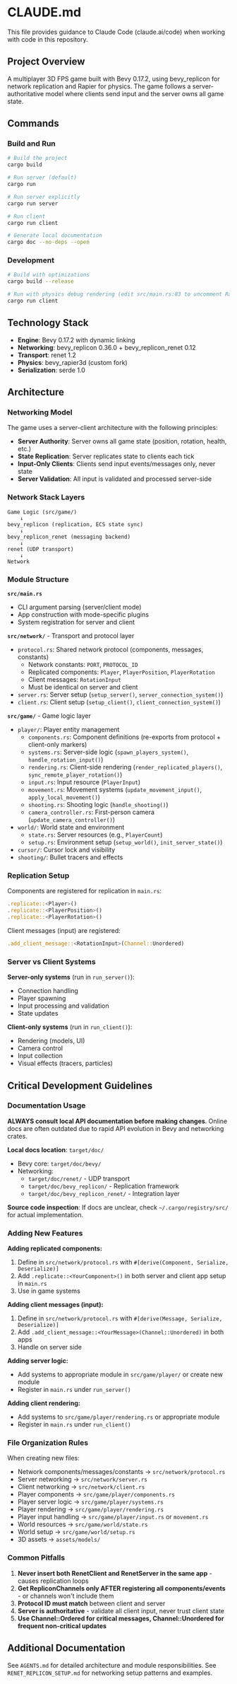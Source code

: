 # CLAUDE.md

This file provides guidance to Claude Code (claude.ai/code) when working with code in this repository.

## Project Overview

A multiplayer 3D FPS game built with Bevy 0.17.2, using bevy_replicon for network replication and Rapier for physics. The game follows a server-authoritative model where clients send input and the server owns all game state.

## Commands

### Build and Run
```bash
# Build the project
cargo build

# Run server (default)
cargo run

# Run server explicitly
cargo run server

# Run client
cargo run client

# Generate local documentation
cargo doc --no-deps --open
```

### Development
```bash
# Build with optimizations
cargo build --release

# Run with physics debug rendering (edit src/main.rs:83 to uncomment RapierDebugRenderPlugin)
cargo run client
```

## Technology Stack

- **Engine**: Bevy 0.17.2 with dynamic linking
- **Networking**: bevy_replicon 0.36.0 + bevy_replicon_renet 0.12
- **Transport**: renet 1.2
- **Physics**: bevy_rapier3d (custom fork)
- **Serialization**: serde 1.0

## Architecture

### Networking Model

The game uses a server-client architecture with the following principles:
- **Server Authority**: Server owns all game state (position, rotation, health, etc.)
- **State Replication**: Server replicates state to clients each tick
- **Input-Only Clients**: Clients send input events/messages only, never state
- **Server Validation**: All input is validated and processed server-side

### Network Stack Layers
```
Game Logic (src/game/)
    ↓
bevy_replicon (replication, ECS state sync)
    ↓
bevy_replicon_renet (messaging backend)
    ↓
renet (UDP transport)
    ↓
Network
```

### Module Structure

**`src/main.rs`**
- CLI argument parsing (server/client mode)
- App construction with mode-specific plugins
- System registration for server and client

**`src/network/`** - Transport and protocol layer
- `protocol.rs`: Shared network protocol (components, messages, constants)
  - Network constants: `PORT`, `PROTOCOL_ID`
  - Replicated components: `Player`, `PlayerPosition`, `PlayerRotation`
  - Client messages: `RotationInput`
  - Must be identical on server and client
- `server.rs`: Server setup (`setup_server()`, `server_connection_system()`)
- `client.rs`: Client setup (`setup_client()`, `client_connection_system()`)

**`src/game/`** - Game logic layer
- `player/`: Player entity management
  - `components.rs`: Component definitions (re-exports from protocol + client-only markers)
  - `systems.rs`: Server-side logic (`spawn_players_system()`, `handle_rotation_input()`)
  - `rendering.rs`: Client-side rendering (`render_replicated_players()`, `sync_remote_player_rotation()`)
  - `input.rs`: Input resource (`PlayerInput`)
  - `movement.rs`: Movement systems (`update_movement_input()`, `apply_local_movement()`)
  - `shooting.rs`: Shooting logic (`handle_shooting()`)
  - `camera_controller.rs`: First-person camera (`update_camera_controller()`)
- `world/`: World state and environment
  - `state.rs`: Server resources (e.g., `PlayerCount`)
  - `setup.rs`: Environment setup (`setup_world()`, `init_server_state()`)
- `cursor/`: Cursor lock and visibility
- `shooting/`: Bullet tracers and effects

### Replication Setup

Components are registered for replication in `main.rs`:
```rust
.replicate::<Player>()
.replicate::<PlayerPosition>()
.replicate::<PlayerRotation>()
```

Client messages (input) are registered:
```rust
.add_client_message::<RotationInput>(Channel::Unordered)
```

### Server vs Client Systems

**Server-only systems** (run in `run_server()`):
- Connection handling
- Player spawning
- Input processing and validation
- State updates

**Client-only systems** (run in `run_client()`):
- Rendering (models, UI)
- Camera control
- Input collection
- Visual effects (tracers, particles)

## Critical Development Guidelines

### Documentation Usage

**ALWAYS consult local API documentation before making changes**. Online docs are often outdated due to rapid API evolution in Bevy and networking crates.

**Local docs location**: `target/doc/`
- Bevy core: `target/doc/bevy/`
- Networking:
  - `target/doc/renet/` - UDP transport
  - `target/doc/bevy_replicon/` - Replication framework
  - `target/doc/bevy_replicon_renet/` - Integration layer

**Source code inspection**: If docs are unclear, check `~/.cargo/registry/src/` for actual implementation.

### Adding New Features

**Adding replicated components:**
1. Define in `src/network/protocol.rs` with `#[derive(Component, Serialize, Deserialize)]`
2. Add `.replicate::<YourComponent>()` in both server and client app setup in `main.rs`
3. Use in game systems

**Adding client messages (input):**
1. Define in `src/network/protocol.rs` with `#[derive(Message, Serialize, Deserialize)]`
2. Add `.add_client_message::<YourMessage>(Channel::Unordered)` in both apps
3. Handle on server side

**Adding server logic:**
- Add systems to appropriate module in `src/game/player/` or create new module
- Register in `main.rs` under `run_server()`

**Adding client rendering:**
- Add systems to `src/game/player/rendering.rs` or appropriate module
- Register in `main.rs` under `run_client()`

### File Organization Rules

When creating new files:
- Network components/messages/constants → `src/network/protocol.rs`
- Server networking → `src/network/server.rs`
- Client networking → `src/network/client.rs`
- Player components → `src/game/player/components.rs`
- Player server logic → `src/game/player/systems.rs`
- Player rendering → `src/game/player/rendering.rs`
- Player input handling → `src/game/player/input.rs` or `movement.rs`
- World resources → `src/game/world/state.rs`
- World setup → `src/game/world/setup.rs`
- 3D assets → `assets/models/`

### Common Pitfalls

1. **Never insert both RenetClient and RenetServer in the same app** - causes replication loops
2. **Get RepliconChannels only AFTER registering all components/events** - or channels won't include them
3. **Protocol ID must match** between client and server
4. **Server is authoritative** - validate all client input, never trust client state
5. **Use Channel::Ordered for critical messages, Channel::Unordered for frequent non-critical updates**

## Additional Documentation

See `AGENTS.md` for detailed architecture and module responsibilities.
See `RENET_REPLICON_SETUP.md` for networking setup patterns and examples.
